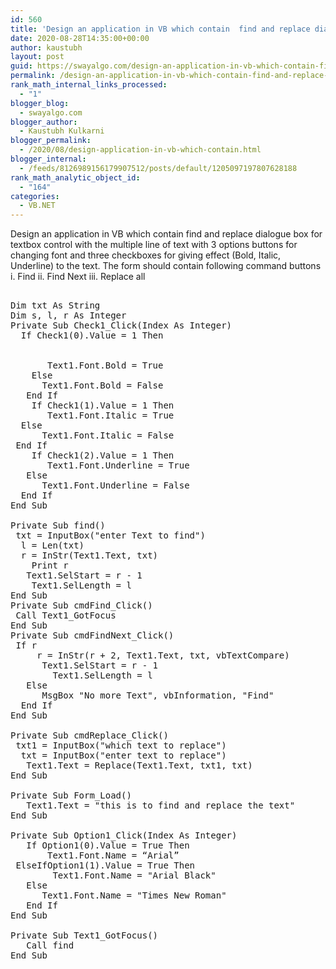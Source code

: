 ```yaml
---
id: 560
title: 'Design an application in VB which contain  find and replace dialogue box for textbox control with the multiple line of text with 3 options buttons for changing font and three checkboxes for giving effect (Bold, Italic, Underline) to the text. The form should contain following command buttons i. Find ii. Find Next  iii. Replace all'
date: 2020-08-28T14:35:00+00:00
author: kaustubh
layout: post
guid: https://swayalgo.com/design-an-application-in-vb-which-contain-find-and-replace-dialogue-box-for-textbox-control-with-the-multiple-line-of-text-with-3-options-buttons-for-changing-font-and-three-checkboxes-for-giving-eff/
permalink: /design-an-application-in-vb-which-contain-find-and-replace-dialogue-box-for-textbox-control-with-the-multiple-line-of-text-with-3-options-buttons-for-changing-font-and-three-checkboxes-for-giving-eff/
rank_math_internal_links_processed:
  - "1"
blogger_blog:
  - swayalgo.com
blogger_author:
  - Kaustubh Kulkarni
blogger_permalink:
  - /2020/08/design-application-in-vb-which-contain.html
blogger_internal:
  - /feeds/8126989156179907512/posts/default/1205097197807628188
rank_math_analytic_object_id:
  - "164"
categories:
  - VB.NET
---
```

Design an application in VB which contain find and replace dialogue box for textbox control with the multiple line of text with 3 options buttons for changing font and three checkboxes for giving effect (Bold, Italic, Underline) to the text. The form should contain following command buttons i. Find ii. Find Next iii. Replace all 

<pre><br />Dim txt As String<br />Dim s, l, r As Integer<br />Private Sub Check1_Click(Index As Integer)<br />	If Check1(0).Value = 1 Then<br /><br /><br />		Text1.Font.Bold = True<br />	Else<br />		Text1.Font.Bold = False<br />	End If<br />	If Check1(1).Value = 1 Then<br />		Text1.Font.Italic = True<br />	Else<br />		Text1.Font.Italic = False<br />	End If<br />	If Check1(2).Value = 1 Then<br />		Text1.Font.Underline = True<br />	Else<br />		Text1.Font.Underline = False<br />	End If<br />End Sub<br /><br />Private Sub find()<br />	txt = InputBox("enter Text to find")<br />	l = Len(txt)<br />	r = InStr(Text1.Text, txt)<br />	Print r<br />	Text1.SelStart = r - 1<br />	Text1.SelLength = l<br />End Sub<br />Private Sub cmdFind_Click()<br />	Call Text1_GotFocus<br />End Sub<br />Private Sub cmdFindNext_Click()<br />	If r <br />		r = InStr(r + 2, Text1.Text, txt, vbTextCompare)<br />		Text1.SelStart = r - 1<br />		Text1.SelLength = l<br />	Else<br />		MsgBox "No more Text", vbInformation, "Find"<br />	End If<br />End Sub<br /><br />Private Sub cmdReplace_Click()<br />	txt1 = InputBox("which text to replace")<br />	txt = InputBox("enter text to replace")<br />	Text1.Text = Replace(Text1.Text, txt1, txt)<br />End Sub<br /><br />Private Sub Form_Load()<br />	Text1.Text = "this is to find and replace the text"<br />End Sub<br /><br />Private Sub Option1_Click(Index As Integer)<br />	If Option1(0).Value = True Then<br />		Text1.Font.Name = “Arial”<br />	ElseIfOption1(1).Value = True Then<br />		Text1.Font.Name = "Arial Black"<br />	Else<br />		Text1.Font.Name = "Times New Roman"<br />	End If<br />End Sub<br /><br />Private Sub Text1_GotFocus()<br />	Call find<br />End Sub<br /><br /><br /></pre>
